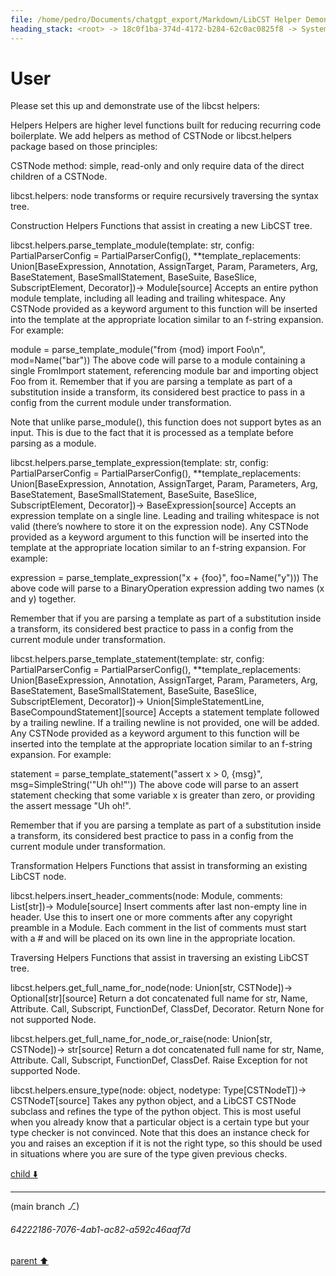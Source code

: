 ```yaml
---
file: /home/pedro/Documents/chatgpt_export/Markdown/LibCST Helper Demonstration.md
heading_stack: <root> -> 18c0f1ba-374d-4172-b284-62c0ac0825f8 -> System -> 28b397c4-d269-4da8-98b4-b7dd276704c0 -> System -> aaa2665f-1e84-4cfd-921d-9a9e022a20dd -> User
---
```

# User

Please set this up and demonstrate use of the libcst helpers:

Helpers
Helpers are higher level functions built for reducing recurring code boilerplate. We add helpers as method of CSTNode or libcst.helpers package based on those principles:

CSTNode method: simple, read-only and only require data of the direct children of a CSTNode.

libcst.helpers: node transforms or require recursively traversing the syntax tree.

Construction Helpers
Functions that assist in creating a new LibCST tree.

libcst.helpers.parse_template_module(template: str, config: PartialParserConfig = PartialParserConfig(), **template_replacements: Union[BaseExpression, Annotation, AssignTarget, Param, Parameters, Arg, BaseStatement, BaseSmallStatement, BaseSuite, BaseSlice, SubscriptElement, Decorator])→ Module[source]
Accepts an entire python module template, including all leading and trailing whitespace. Any CSTNode provided as a keyword argument to this function will be inserted into the template at the appropriate location similar to an f-string expansion. For example:

module = parse_template_module("from {mod} import Foo\n", mod=Name("bar"))
The above code will parse to a module containing a single FromImport statement, referencing module bar and importing object Foo from it. Remember that if you are parsing a template as part of a substitution inside a transform, its considered best practice to pass in a config from the current module under transformation.

Note that unlike parse_module(), this function does not support bytes as an input. This is due to the fact that it is processed as a template before parsing as a module.

libcst.helpers.parse_template_expression(template: str, config: PartialParserConfig = PartialParserConfig(), **template_replacements: Union[BaseExpression, Annotation, AssignTarget, Param, Parameters, Arg, BaseStatement, BaseSmallStatement, BaseSuite, BaseSlice, SubscriptElement, Decorator])→ BaseExpression[source]
Accepts an expression template on a single line. Leading and trailing whitespace is not valid (there’s nowhere to store it on the expression node). Any CSTNode provided as a keyword argument to this function will be inserted into the template at the appropriate location similar to an f-string expansion. For example:

expression = parse_template_expression("x + {foo}", foo=Name("y")))
The above code will parse to a BinaryOperation expression adding two names (x and y) together.

Remember that if you are parsing a template as part of a substitution inside a transform, its considered best practice to pass in a config from the current module under transformation.

libcst.helpers.parse_template_statement(template: str, config: PartialParserConfig = PartialParserConfig(), **template_replacements: Union[BaseExpression, Annotation, AssignTarget, Param, Parameters, Arg, BaseStatement, BaseSmallStatement, BaseSuite, BaseSlice, SubscriptElement, Decorator])→ Union[SimpleStatementLine, BaseCompoundStatement][source]
Accepts a statement template followed by a trailing newline. If a trailing newline is not provided, one will be added. Any CSTNode provided as a keyword argument to this function will be inserted into the template at the appropriate location similar to an f-string expansion. For example:

statement = parse_template_statement("assert x > 0, {msg}", msg=SimpleString('"Uh oh!"'))
The above code will parse to an assert statement checking that some variable x is greater than zero, or providing the assert message "Uh oh!".

Remember that if you are parsing a template as part of a substitution inside a transform, its considered best practice to pass in a config from the current module under transformation.

Transformation Helpers
Functions that assist in transforming an existing LibCST node.

libcst.helpers.insert_header_comments(node: Module, comments: List[str])→ Module[source]
Insert comments after last non-empty line in header. Use this to insert one or more comments after any copyright preamble in a Module. Each comment in the list of comments must start with a # and will be placed on its own line in the appropriate location.

Traversing Helpers
Functions that assist in traversing an existing LibCST tree.

libcst.helpers.get_full_name_for_node(node: Union[str, CSTNode])→ Optional[str][source]
Return a dot concatenated full name for str, Name, Attribute. Call, Subscript, FunctionDef, ClassDef, Decorator. Return None for not supported Node.

libcst.helpers.get_full_name_for_node_or_raise(node: Union[str, CSTNode])→ str[source]
Return a dot concatenated full name for str, Name, Attribute. Call, Subscript, FunctionDef, ClassDef. Raise Exception for not supported Node.

libcst.helpers.ensure_type(node: object, nodetype: Type[CSTNodeT])→ CSTNodeT[source]
Takes any python object, and a LibCST CSTNode subclass and refines the type of the python object. This is most useful when you already know that a particular object is a certain type but your type checker is not convinced. Note that this does an instance check for you and raises an exception if it is not the right type, so this should be used in situations where you are sure of the type given previous checks.

[child ⬇️](#64222186-7076-4ab1-ac82-a592c46aaf7d)

---

(main branch ⎇)
###### 64222186-7076-4ab1-ac82-a592c46aaf7d
[parent ⬆️](#aaa2665f-1e84-4cfd-921d-9a9e022a20dd)

